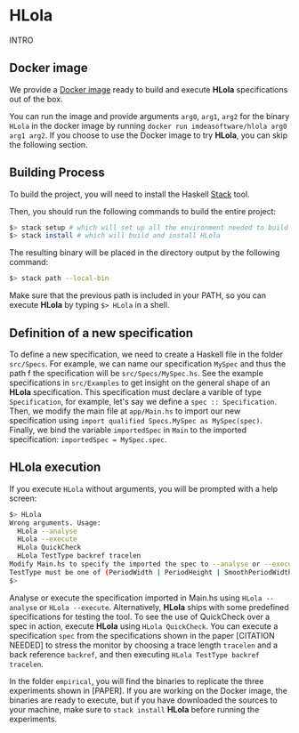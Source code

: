 # HLola

INTRO

## Docker image

We provide a [Docker image](https://hub.docker.com/r/imdeasoftware/hlola) ready to build and execute **HLola** specifications out of the box.

You can run the image and provide arguments `arg0`, `arg1`, `arg2` for the binary `HLola` in the docker image by running `docker run imdeasoftware/hlola arg0 arg1 arg2`.
If you choose to use the Docker image to try **HLola**, you can skip the following section.

## Building Process

To build the project, you will need to install the Haskell [Stack](https://docs.haskellstack.org/en/stable/README/) tool.

Then, you should run the following commands to build the entire project:

```bash
$> stack setup # which will set up all the environment needed to build HLola
$> stack install # which will build and install HLola
```

The resulting binary will be placed in the directory output by the following command:
```bash
$> stack path --local-bin
```

Make sure that the previous path is included in your PATH, so you can execute **HLola** by typing `$> HLola` in a shell.

## Definition of a new specification

To define a new specification, we need to create a Haskell file in the folder `src/Specs`. For example, we can name our specification `MySpec` and thus the path f the specification will be `src/Specs/MySpec.hs`.
See the example specifications in `src/Examples` to get insight on the general shape of an **HLola** specification.
This specification must declare a varible of type `Specification`, for example, let's say we define a `spec :: Specification`.
Then, we modify the main file at `app/Main.hs` to import our new specification using `import qualified Specs.MySpec as MySpec(spec)`.
Finally, we bind the variable `importedSpec` in `Main` to the imported specification: `importedSpec = MySpec.spec`.

## HLola execution

If you execute `HLola` without arguments, you will be prompted with a help screen:
```bash
$> HLola
Wrong arguments. Usage:
  HLola --analyse
  HLola --execute
  HLola QuickCheck
  HLola TestType backref tracelen
Modify Main.hs to specify the imported the spec to --analyse or --execute.
TestType must be one of (PeriodWidth | PeriodHeight | SmoothPeriodWidth | SmoothPeriodHeight | WindowTrueWidth | WindowTrueHeight), while backref and tracelen must be positive natural numbers.
$>
```

Analyse or execute the specification imported in Main.hs using `HLola --analyse` or `HLola --execute`.
Alternatively, **HLola** ships with some predefined specifications for testing the tool.
To see the use of QuickCheck over a spec in action, execute **HLola** using `HLola QuickCheck`.
You can execute a specification `spec` from the specifications shown in the paper [CITATION NEEDED] to stress the monitor by choosing a trace length `tracelen` and a back reference `backref`, and then executing `HLola TestType backref tracelen`.

In the folder `empirical`, you will find the binaries to replicate the three experiments shown in [PAPER].
If you are working on the Docker image, the binaries are ready to execute, but if you have downloaded the sources to your machine, make sure to `stack install` **HLola** before running the experiments.
